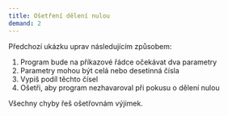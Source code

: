 ```yaml
---
title: Ošetření dělení nulou
demand: 2
---
```


Předchozí ukázku uprav následujícím způsobem:
1. Program bude na příkazové řádce očekávat dva parametry
1. Parametry mohou být celá nebo desetinná čísla
1. Vypiš podíl těchto čísel
1. Ošetři, aby program nezhavaroval při pokusu o dělení nulou

Všechny chyby řeš ošetřovnám výjimek.
